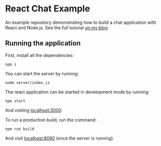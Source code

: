 # React Chat Example

An example repository demonstrating how to build a chat application with React and Node.js. See the full tutorial [on my blog](https://codetree.dev/react-websocket-chat-application/)

## Running the application

First, install all the dependencies:

```
npm i
```

You can start the server by running:

```
node server/index.js
```

The react application can be started in development mode by running:

```
npm start
```

And visiting [localhost:3000](http://localhost:3000).

To run a production build, run the command:

```
npm run build
```

And visit [localhost:8080](http://localhost:8080) (once the server is running).